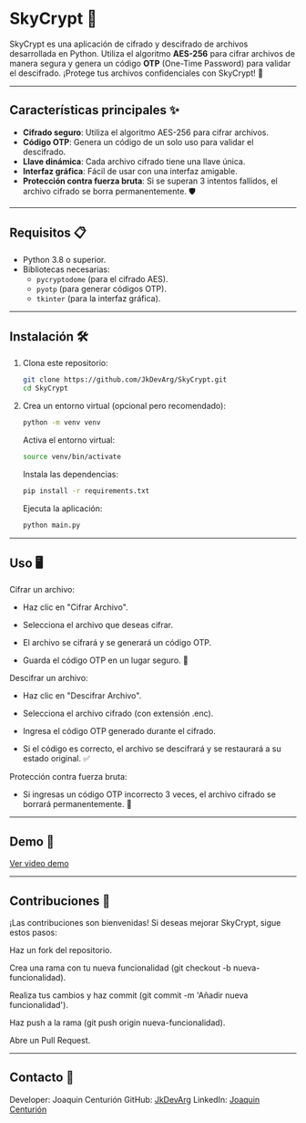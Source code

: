 # SkyCrypt 🔐

SkyCrypt es una aplicación de cifrado y descifrado de archivos desarrollada en Python. Utiliza el algoritmo **AES-256** para cifrar archivos de manera segura y genera un código **OTP** (One-Time Password) para validar el descifrado. ¡Protege tus archivos confidenciales con SkyCrypt! 🚀

---

## Características principales ✨

- **Cifrado seguro**: Utiliza el algoritmo AES-256 para cifrar archivos.
- **Código OTP**: Genera un código de un solo uso para validar el descifrado.
- **Llave dinámica**: Cada archivo cifrado tiene una llave única.
- **Interfaz gráfica**: Fácil de usar con una interfaz amigable.
- **Protección contra fuerza bruta**: Si se superan 3 intentos fallidos, el archivo cifrado se borra permanentemente. 🛡️

---

## Requisitos 📋

- Python 3.8 o superior.
- Bibliotecas necesarias:
  - `pycryptodome` (para el cifrado AES).
  - `pyotp` (para generar códigos OTP).
  - `tkinter` (para la interfaz gráfica).

---

## Instalación 🛠️

1. Clona este repositorio:

    ```bash
    git clone https://github.com/JkDevArg/SkyCrypt.git
    cd SkyCrypt
    ```

2. Crea un entorno virtual (opcional pero recomendado):

    ```bash
    python -m venv venv
    ```

    Activa el entorno virtual:

    ```bash
    source venv/bin/activate
    ```

    Instala las dependencias:

    ```bash
    pip install -r requirements.txt
    ```

    Ejecuta la aplicación:

    ```bash
    python main.py
    ```

---

## Uso 🖥️

Cifrar un archivo:

- Haz clic en "Cifrar Archivo".

- Selecciona el archivo que deseas cifrar.

- El archivo se cifrará y se generará un código OTP.

- Guarda el código OTP en un lugar seguro. 🔑

Descifrar un archivo:

- Haz clic en "Descifrar Archivo".

- Selecciona el archivo cifrado (con extensión .enc).

- Ingresa el código OTP generado durante el cifrado.

- Si el código es correcto, el archivo se descifrará y se restaurará a su estado original. ✅

Protección contra fuerza bruta:

- Si ingresas un código OTP incorrecto 3 veces, el archivo cifrado se borrará permanentemente. 🚫

---

## Demo 🎥

[Ver video demo](https://youtu.be/XpkSnRKor5g)

---

## Contribuciones 🤝

¡Las contribuciones son bienvenidas! Si deseas mejorar SkyCrypt, sigue estos pasos:

Haz un fork del repositorio.

Crea una rama con tu nueva funcionalidad (git checkout -b nueva-funcionalidad).

Realiza tus cambios y haz commit (git commit -m 'Añadir nueva funcionalidad').

Haz push a la rama (git push origin nueva-funcionalidad).

Abre un Pull Request.

---

## Contacto 📩

Developer: Joaquin Centurión
GitHub: [JkDevArg](https://github.com/JkDevArg)
LinkedIn: [Joaquin Centurión](https://www.linkedin.com/in/joaquincenturion/)
